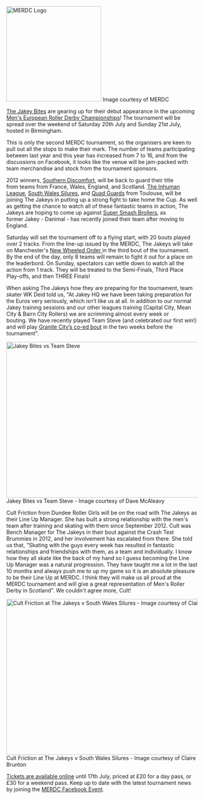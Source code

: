 <html><body><a href="http://www.scottishrollerderbyblog.com/2013/07/merdc-logo.jpg"><img class="size-full wp-image-2762" alt="MERDC Logo" src="http://www.scottishrollerderbyblog.com/2013/07/merdc-logo.jpg" width="250" height="250"></a> Image courtesy of MERDC

<a title="The Jakey Bites Facebook Page" href="https://www.facebook.com/TheJakeyBites" target="_blank">The Jakey Bites</a> are gearing up for their debut appearance in the upcoming <a title="MERDC Facebook Page" href="https://www.facebook.com/MensEuropeanRollerDerbyChampionships" target="_blank">Men's European Roller Derby Championships</a>! The tournament will be spread over the weekend of Saturday 20th July and Sunday 21st July, hosted in Birmingham.

This is only the second MERDC tournament, so the organisers are keen to pull out all the stops to make their mark. The number of teams participating between last year and this year has increased from 7 to 16, and from the discussions on Facebook, it looks like the venue will be jam-packed with team merchandise and stock from the tournament sponsors.

2012 winners, <a title="Southern Discomfort Facebook Page" href="https://www.facebook.com/southerndiscomfortrd" target="_blank">Southern Discomfort</a>, will be back to guard their title from teams from France, Wales, England, and Scotland. <a title="The Inhuman League Facebook Page" href="https://en-gb.facebook.com/inhumanleague" target="_blank">The Inhuman League</a>, <a title="South Wales Silures Facebook Page" href="https://www.facebook.com/SiluresRollerDerby" target="_blank">South Wales Silures</a>, and <a title="Quad Guards Facebook Page" href="https://www.facebook.com/QuadGuards" target="_blank">Quad Guards</a> from Toulouse, will be joining The Jakeys in putting up a strong fight to take home the Cup. As well as getting the chance to watch all of these fantastic teams in action, The Jakeys are hoping to come up against <a title="Super Smash Brollers Facebook Page" href="https://www.facebook.com/supersmashbrollers" target="_blank">Super Smash Brollers</a>, as former Jakey - Danimal - has recently joined their team after moving to England.

Saturday will set the tournament off to a flying start, with 20 bouts played over 2 tracks. From the line-up issued by the MERDC, The Jakeys will take on Manchester's <a title="New Wheeled Order Facebook Page" href="https://www.facebook.com/NewWheeledOrder" target="_blank">New Wheeled Order </a>in the third bout of the tournament. By the end of the day, only 8 teams will remain to fight it out for a place on the leaderbord. On Sunday, spectators can settle down to watch all the action from 1 track. They will be treated to the Semi-Finals, Third Place Play-offs, and then THREE Finals!

When asking The Jakeys how they are preparing for the tournament, team skater WK Deid told us, "At Jakey HQ we have been taking preparation for the Euros very seriously, which isn’t like us at all. In addition to our normal Jakey training sessions and our other leagues training (Capital City, Mean City &amp; Bairn City Rollers) we are scrimming almost every week or bouting. We have recently played Team Steve (and celebrated our first win!) and will play <a title="GCRG's Facebook Event" href="https://en-gb.facebook.com/events/232381250219767/" target="_blank">Granite City’s co-ed bout</a> in the two weeks before the tournament".

<a href="http://www.scottishrollerderbyblog.com/2013/07/jakey-bites.jpg"><img class="size-full wp-image-2792" alt="Jakey Bites vs Team Steve" src="http://www.scottishrollerderbyblog.com/2013/07/jakey-bites.jpg" width="614" height="409"></a> Jakey Bites vs Team Steve - Image courtesy of Dave McAleavy

Cult Friction from Dundee Roller Girls will be on the road with The Jakeys as their Line Up Manager. She has built a strong relationship with the men's team after training and skating with them since September 2012. Cult was Bench Manager for The Jakeys in their bout against the Crash Test Brummies in 2012, and her involvement has escalated from there. She told us that, "Skating with the guys every week has resulted in fantastic relationships and friendships with them, as a team and individually. I know how they all skate like the back of my hand so I guess becoming the Line Up Manager was a natural progression. They have taught me a lot in the last 10 months and always push me to up my game so it is an absolute pleasure to be their Line Up at MERDC. I think they will make us all proud at the MERDC tournament and will give a great representation of Men's Roller Derby in Scotland". We couldn't agree more, Cult!

<a href="http://www.scottishrollerderbyblog.com/2013/07/cult-friction.jpg"><img class="size-full wp-image-2805" alt="Cult Friction at The Jakeys v South Wales Silures - Image courtesy of Claire Brunton" src="http://www.scottishrollerderbyblog.com/2013/07/cult-friction.jpg" width="614" height="409"></a> Cult Friction at The Jakeys v South Wales Silures - Image courtesy of Claire Brunton

<a title="Buy MERDC on EventBrite" href="https://merdc2013.eventbrite.co.uk/" target="_blank">Tickets are available online</a> until 17th July, priced at £20 for a day pass, or £30 for a weekend pass. Keep up to date with the latest tournament news by joining the <a title="MERDC Facebook Event" href="https://www.facebook.com/MensEuropeanRollerDerbyChampionships#!/events/661336940559208/" target="_blank">MERDC Facebook Event</a>.</body></html>
